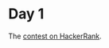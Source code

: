 # Day 1

The [contest on HackerRank](https://www.hackerrank.com/contests/inzva-algorithm-competition-league-3-contest-1/).
